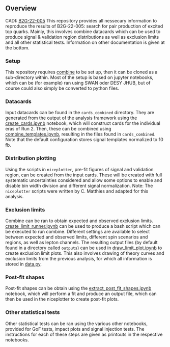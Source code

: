 ## Overview
CADI: [B2G-22-005](https://cms.cern.ch/iCMS/analysisadmin/cadilines?line=B2G-22-005&tp=an&id=2597&ancode=B2G-22-005)
This repository provides all nessecary information to reproduce the results of B2G-22-005: search for pair production of excited top quarks. Mainly, this involves combine datacards which can be used to produce signal & validation region distributions as well as exclusion limits and all other statistical tests. Information on other documentation is given at the bottom.

### Setup 
This repository requires [combine](https://cms-analysis.github.io/HiggsAnalysis-CombinedLimit/latest/)  to be set up, then it can be cloned as a sub-directory within. Most of the setup is based on jupyter notebooks, which can be (for example) ran using SWAN oder DESY JHUB, but of course could also simply be converted to python files.

### Datacards
Input datacards can be found in the `cards_combined` directory. They are generated from the output of the analysis framework using the [create_cards.ipynb](https://gitlab.cern.ch/cms-analysis/b2g/b2g-22-005/combine_setup/-/blob/master/create_cards.ipynb?ref_type=heads) notebook, which will construct cards for the individual eras of Run 2. Then, these can be combined using [combine_templates.ipynb](https://gitlab.cern.ch/cms-analysis/b2g/b2g-22-005/combine_setup/-/blob/master/combine_templates.ipynb?ref_type=heads), resulting in the files found in `cards_combined`.
Note that the default configuration stores signal templates normalized to 10 fb.

### Distribution plotting
Using the scripts in `niceplotter`, pre-fit figures of signal and validation region, can be created from the input cards. These will be created with full systematic uncertainties considered and allow some options to enable and disable bin width division and different signal normalization.
Note: The `niceplotter` scripts were written by C. Matthies and adapted for this analysis.

### Exclusion limits
Combine can be ran to obtain expected and observed exclusion limits. [create_limit_runner.ipynb](https://gitlab.cern.ch/cms-analysis/b2g/b2g-22-005/combine_setup/-/blob/master/create_limit_runner.ipynb?ref_type=heads) can be used to produce a bash script which can be executed to run combine. Different settings are available to select between expected and observed limits, different spin scenarios and regions, as well as lepton channels.
The resulting output files (by default found in a directory called `outputs`) can be used in [draw_limit_plot.ipynb](https://gitlab.cern.ch/cms-analysis/b2g/b2g-22-005/combine_setup/-/blob/master/draw_limit_plot.ipynb?ref_type=heads) to create exclusion limit plots. This also involves drawing of theory curves and exclusion limits from the previous analysis, for which all information is stored in [data.py](https://gitlab.cern.ch/cms-analysis/b2g/b2g-22-005/combine_setup/-/blob/master/data.py?ref_type=heads).

### Post-fit shapes
Post-fit shapes can be obtain using the [extract_post_fit_shapes.ipynb](https://gitlab.cern.ch/cms-analysis/b2g/b2g-22-005/combine_setup/-/blob/master/extract_post_fit_shapes.ipynb?ref_type=heads) notebook, which will perform a fit and produce an output file, which can then be used in the niceplotter to create post-fit plots.

### Other statistical tests
Other statistical tests can be ran using the various other notebooks, provided for GoF tests, impact plots and signal injection tests. The instructions for each of these steps are given as printouts in the respective notebooks.
